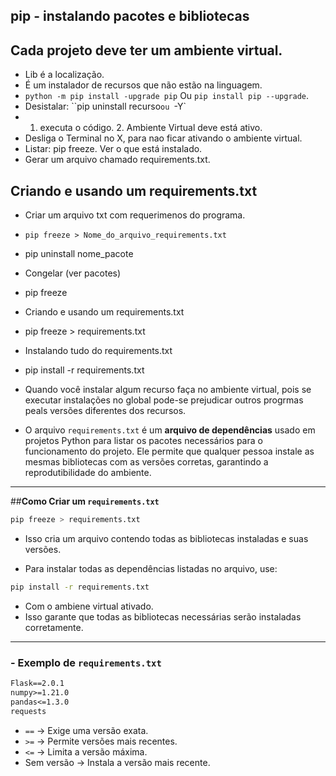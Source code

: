 ## pip - instalando pacotes e bibliotecas
## **Cada projeto deve ter um ambiente virtual.**
- Lib é a localização.
- É um instalador de recursos que não estão na linguagem.
- `python -m pip install -upgrade pip` Ou `pip install pip --upgrade`.
- Desistalar: ``pip uninstall recurso` ou  `-Y`
- 1. executa o código. 2. Ambiente Virtual deve está ativo.
- Desliga o Terminal no X, para nao ficar ativando o ambiente virtual. 
- Listar: pip freeze. Ver o que está instalado.
- Gerar um arquivo chamado requirements.txt.


## Criando e usando um requirements.txt
- Criar um arquivo txt com requerimenos do programa.
- `pip freeze > Nome_do_arquivo_requirements.txt`
- pip uninstall nome_pacote
- Congelar (ver pacotes)
- pip freeze
- Criando e usando um requirements.txt
- pip freeze > requirements.txt
- Instalando tudo do requirements.txt
- pip install -r requirements.txt
- Quando você instalar algum recurso faça no ambiente virtual, pois se executar instalações no global pode-se prejudicar outros progrmas peals versões diferentes dos recursos.

- O arquivo `requirements.txt` é um **arquivo de dependências** usado em projetos Python para listar os pacotes necessários para o funcionamento do projeto. Ele permite que qualquer pessoa instale as mesmas bibliotecas com as versões corretas, garantindo a reprodutibilidade do ambiente.

---

##**Como Criar um `requirements.txt`**  
```bash
pip freeze > requirements.txt
```
- Isso cria um arquivo contendo todas as bibliotecas instaladas e suas versões.

- Para instalar todas as dependências listadas no arquivo, use:

```bash
pip install -r requirements.txt
```
- Com o ambiene virtual ativado.
- Isso garante que todas as bibliotecas necessárias serão instaladas corretamente.

---

### - **Exemplo de `requirements.txt`**
```txt
Flask==2.0.1
numpy>=1.21.0
pandas<=1.3.0
requests
```
- `==` → Exige uma versão exata.  
- `>=` → Permite versões mais recentes.  
- `<=` → Limita a versão máxima.  
- Sem versão → Instala a versão mais recente.

